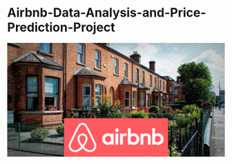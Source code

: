 # Airbnb-Data-Analysis-and-Price-Prediction-Project

<img src="Airbnb.png" alt="Hotel booking Site"/>

